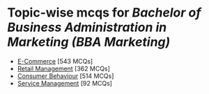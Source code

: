 # Topic-wise mcqs for *Bachelor of Business Administration in Marketing (BBA Marketing)*

- [E\-Commerce](https://mcqmate.com/topic/e-commerce) [543 MCQs]
- [Retail Management](https://mcqmate.com/topic/retail-management) [362 MCQs]
- [Consumer Behaviour](https://mcqmate.com/topic/consumer-behaviour) [514 MCQs]
- [Service Management](https://mcqmate.com/topic/service-management) [92 MCQs]
